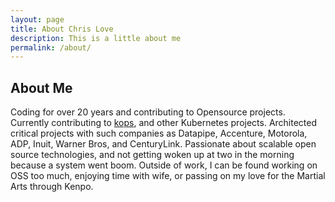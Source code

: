 ```yaml
---
layout: page
title: About Chris Love
description: This is a little about me
permalink: /about/
---
```


## About Me

Coding for over 20 years and contributing to Opensource projects. Currently
contributing to [kops](https://github.com/kubernetes/kops), and other Kubernetes
projects. Architected critical projects with such companies as Datapipe,
Accenture, Motorola, ADP, Inuit, Warner Bros, and CenturyLink. Passionate about
scalable open source technologies, and not getting woken up at two in the
morning because a system went boom.  Outside of work, I can be found working on
OSS too much, enjoying time with wife, or passing on my love for the Martial
Arts through Kenpo.
